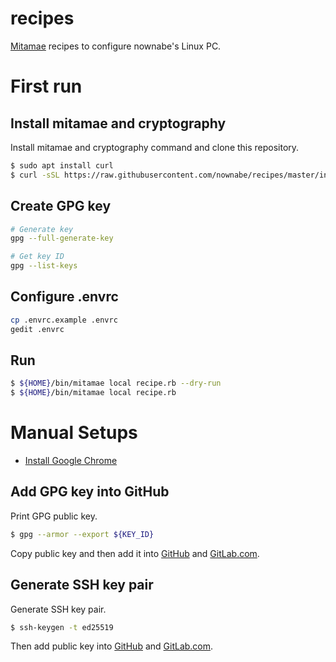 recipes
=======

[Mitamae](https://github.com/itamae-kitchen/mitamae) recipes to configure nownabe's Linux PC.

# First run

## Install mitamae and cryptography

Install mitamae and cryptography command and clone this repository.

```bash
$ sudo apt install curl
$ curl -sSL https://raw.githubusercontent.com/nownabe/recipes/master/init.sh | bash
```

## Create GPG key

```bash
# Generate key
gpg --full-generate-key

# Get key ID
gpg --list-keys
```

## Configure .envrc

```bash
cp .envrc.example .envrc
gedit .envrc
```

## Run

```bash
$ ${HOME}/bin/mitamae local recipe.rb --dry-run
$ ${HOME}/bin/mitamae local recipe.rb
```

# Manual Setups

* [Install Google Chrome](https://www.google.com/intl/ja_jp/chrome/)

## Add GPG key into GitHub

Print GPG public key.

```bash
$ gpg --armor --export ${KEY_ID}
```

Copy public key and then add it into [GitHub](https://github.com/settings/keys) and [GitLab.com](https://gitlab.com/profile/gpg_keys).

## Generate SSH key pair

Generate SSH key pair.

```bash
$ ssh-keygen -t ed25519
```

Then add public key into [GitHub](https://github.com/settings/keys) and [GitLab.com](https://gitlab.com/profile/keys).

